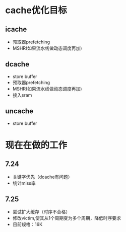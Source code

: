 # cache优化目标
## icache
* 预取器prefetching
* MSHR(如果流水线做动态调度再加)
## dcache
* store buffer
* 预取器prefetching
* MSHR(如果流水线做动态调度再加)
* 接入sram
## uncache
* store buffer


# 现在在做的工作
## 7.24
* 关键字优先（dcache有问题）
* 统计miss率

## 7.25
* 尝试扩大缓存（时序不合格）
* 修改victim,使其从1个周期变为多个周期，降低时序要求
* 目前规格：16K


